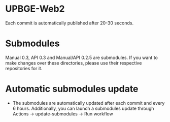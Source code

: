 # UPBGE-Web2

Each commit is automatically published after 20-30 seconds.

# Submodules

Manual 0.3, API 0.3 and Manual/API 0.2.5 are submodules. If you want to make changes over these directories, please use their respective repositories for it.

# Automatic submodules update
 - The submodules are automatically updated after each commit and every 6 hours. Additionally, you can launch a submodules update through Actions -> update-submodules -> Run workflow
